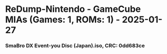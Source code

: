 # ReDump-Nintendo - GameCube MIAs (Games: 1, ROMs: 1) - 2025-01-27
### SmaBro DX Event-you Disc (Japan).iso, CRC: 0dd683ce
